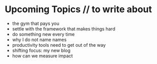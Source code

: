 # Upcoming Topics // to write about

 * the gym that pays you
 * settle with the framework that makes things hard
 * do something new every time
 * why I do not name names
 * productivity tools need to get out of the way
 * shifting focus: my new blog
 * how can we measure impact